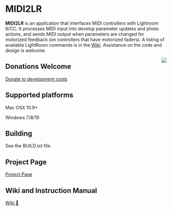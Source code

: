# MIDI2LR
**MIDI2LR** is an application that interfaces MIDI controllers with Lightroom 6/CC. It processes MIDI input into develop parameter updates and photo actions, and sends MIDI output when parameters are changed for motorized feedback (on controllers that have motorized faders). A listing of available LightRoom commands is in the [Wiki](https://github.com/rsjaffe/MIDI2LR/wiki). Assistance on the code and design is welcome.

<div style="float:right"><img src="http://rsjaffe.github.io/MIDI2LR/images/app070.png" /></div>

## Donations Welcome
[Donate to development costs](https://www.paypal.com/cgi-bin/webscr?cmd=_s-xclick&hosted_button_id=YWHT4JMA42RXN)

## Supported platforms
Mac OSX 10.9+

Windows 7/8/10

## Building
See the BUILD.txt file.

## Project Page		
[Project Page](http://rsjaffe.github.io/MIDI2LR)

## Wiki and Instruction Manual
[Wiki :book:](https://github.com/rsjaffe/MIDI2LR/wiki)




